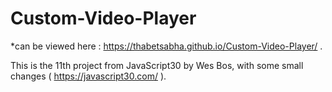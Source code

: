 # Custom-Video-Player

*can be viewed here : https://thabetsabha.github.io/Custom-Video-Player/ .

This is the 11th project from JavaScript30 by Wes Bos, with some small changes ( https://javascript30.com/ ).
